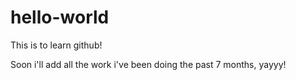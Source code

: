 # hello-world
This is to learn github!

Soon i'll add all the work i've been doing the past 7 months, yayyy!
